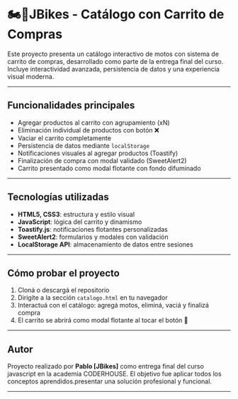 # 🏍️🛒JBikes - Catálogo con Carrito de Compras 

Este proyecto presenta un catálogo interactivo de motos con sistema de carrito de compras, desarrollado como parte de la entrega final del curso. Incluye interactividad avanzada, persistencia de datos y una experiencia visual moderna.

---

## Funcionalidades principales

- Agregar productos al carrito con agrupamiento (xN)
- Eliminación individual de productos con botón ❌
- Vaciar el carrito completamente
- Persistencia de datos mediante `localStorage`
- Notificaciones visuales al agregar productos (Toastify)
- Finalización de compra con modal validado (SweetAlert2)
- Carrito presentado como modal flotante con fondo difuminado

---

## Tecnologías utilizadas

- **HTML5, CSS3**: estructura y estilo visual
- **JavaScript**: lógica del carrito y dinamismo
- **Toastify.js**: notificaciones flotantes personalizadas
- **SweetAlert2**: formularios y modales con validación
- **LocalStorage API**: almacenamiento de datos entre sesiones

---

## Cómo probar el proyecto

1. Cloná o descargá el repositorio
2. Dirigíte a la sección `catalogo.html` en tu navegador
3. Interactuá con el catálogo: agregá motos, eliminá, vaciá y finalizá compra
4. El carrito se abrirá como modal flotante al tocar el botón 🛒

---

## Autor

Proyecto realizado por **Pablo [JBikes]** como entrega final del curso javascript en la academia CODERHOUSE. El objetivo fue aplicar todos los conceptos aprendidos.presentar una solución profesional y funcional.

---

